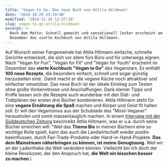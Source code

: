 ```yaml
---
title: 'Vegan to Go: Das neue Buch von Attila Hildmann'
date: '2014-10-29 23:19:48'
modified: '2014-11-16 11:37:18'
slug: vegan-to-go-attila-hildmann
excerpt: >-
  Nach dem Motto: Schnell gemacht und sensationell lecker erscheint am 1.
  Dezember das vierte Kochbuch von Attila Hiltmann.
---
```


Auf Wunsch seiner Fangemeinde hat Attila Hiltmann einfache, schnelle Gerichte entwickelt, die sich vor allem fürs Büro und für unterwegs eignen. Nach "Vegan for Fun", "Vegan for Fit" und "Vegan for Youth" erscheint im Dezember das **vierte Kochbuch "Vegan to Go"** des Veganstars. Es enthält **100 neue Rezepte**, die besonders einfach, schnell und sogar günstig herzustellen sind.  Damit macht er die vegane Küche noch attraktiver und einfacher umsetzbar. Das neue Buch ist der ideale Einstieg zum Testen ohne große Vorkenntnisse und Anschaffungen. Dank kleiner Tipps und Kniffe lassen sich die Rezepte auch wunderbar mit den Diät- und Triätplänen der ersten drei Bücher kombinieren. Attila Hiltmann steht für eine **vegane Ernährung die Spaß** machen und Körper und Geist fit halten soll. Er will den Veganismus aus der Schublade des "Müsli-Veganer" herausholen und somit massentauglich machen. In einem [Interview mit der Süddeutschen Zeitung](http://www.sueddeutsche.de/stil/attila-hildmann-im-gespraech-vegane-ernaehrung-ist-das-beste-fuer-den-planeten-1.2057909) beschreibt Attila Hiltmann, was er u.a. durch seine Bücher erreichen will: "Weil das **Thema Bio** in meinen Büchern eine so wichtige Rolle spielt, kann das auch die Landwirtschaft wieder positiv beeinflussen, durch Fair-Trade-Produkte oder Hand-in-Hand-Projekte. **Das dem Mainstream näherbringen zu können, ist meine Genugtuung**. Weil wir an der Ladentheke die Welt verändern können. Vielleicht bin ich doch der kleine Revoluzzer, der den Anspruch hat, **die Welt ein bisschen besser zu machen**.\\
